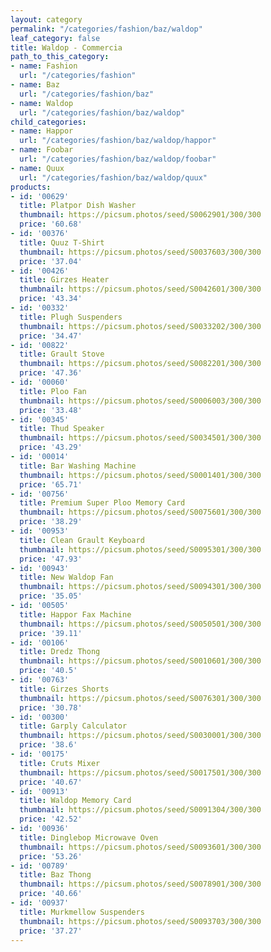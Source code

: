 ```yaml
---
layout: category
permalink: "/categories/fashion/baz/waldop"
leaf_category: false
title: Waldop - Commercia
path_to_this_category:
- name: Fashion
  url: "/categories/fashion"
- name: Baz
  url: "/categories/fashion/baz"
- name: Waldop
  url: "/categories/fashion/baz/waldop"
child_categories:
- name: Happor
  url: "/categories/fashion/baz/waldop/happor"
- name: Foobar
  url: "/categories/fashion/baz/waldop/foobar"
- name: Quux
  url: "/categories/fashion/baz/waldop/quux"
products:
- id: '00629'
  title: Platpor Dish Washer
  thumbnail: https://picsum.photos/seed/S0062901/300/300
  price: '60.68'
- id: '00376'
  title: Quuz T-Shirt
  thumbnail: https://picsum.photos/seed/S0037603/300/300
  price: '37.04'
- id: '00426'
  title: Girzes Heater
  thumbnail: https://picsum.photos/seed/S0042601/300/300
  price: '43.34'
- id: '00332'
  title: Plugh Suspenders
  thumbnail: https://picsum.photos/seed/S0033202/300/300
  price: '34.47'
- id: '00822'
  title: Grault Stove
  thumbnail: https://picsum.photos/seed/S0082201/300/300
  price: '47.36'
- id: '00060'
  title: Ploo Fan
  thumbnail: https://picsum.photos/seed/S0006003/300/300
  price: '33.48'
- id: '00345'
  title: Thud Speaker
  thumbnail: https://picsum.photos/seed/S0034501/300/300
  price: '43.29'
- id: '00014'
  title: Bar Washing Machine
  thumbnail: https://picsum.photos/seed/S0001401/300/300
  price: '65.71'
- id: '00756'
  title: Premium Super Ploo Memory Card
  thumbnail: https://picsum.photos/seed/S0075601/300/300
  price: '38.29'
- id: '00953'
  title: Clean Grault Keyboard
  thumbnail: https://picsum.photos/seed/S0095301/300/300
  price: '47.93'
- id: '00943'
  title: New Waldop Fan
  thumbnail: https://picsum.photos/seed/S0094301/300/300
  price: '35.05'
- id: '00505'
  title: Happor Fax Machine
  thumbnail: https://picsum.photos/seed/S0050501/300/300
  price: '39.11'
- id: '00106'
  title: Dredz Thong
  thumbnail: https://picsum.photos/seed/S0010601/300/300
  price: '40.5'
- id: '00763'
  title: Girzes Shorts
  thumbnail: https://picsum.photos/seed/S0076301/300/300
  price: '30.78'
- id: '00300'
  title: Garply Calculator
  thumbnail: https://picsum.photos/seed/S0030001/300/300
  price: '38.6'
- id: '00175'
  title: Cruts Mixer
  thumbnail: https://picsum.photos/seed/S0017501/300/300
  price: '40.67'
- id: '00913'
  title: Waldop Memory Card
  thumbnail: https://picsum.photos/seed/S0091304/300/300
  price: '42.52'
- id: '00936'
  title: Dinglebop Microwave Oven
  thumbnail: https://picsum.photos/seed/S0093601/300/300
  price: '53.26'
- id: '00789'
  title: Baz Thong
  thumbnail: https://picsum.photos/seed/S0078901/300/300
  price: '40.66'
- id: '00937'
  title: Murkmellow Suspenders
  thumbnail: https://picsum.photos/seed/S0093703/300/300
  price: '37.27'
---
```

